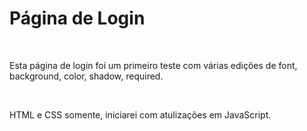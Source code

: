 <h1>Página de Login</h1>
<br>
<p>Esta página de login foi um primeiro teste com várias edições de font, background, color, shadow, required.</p>
<br>
<p>HTML e CSS somente, iniciarei com atulizações em JavaScript.</p>
<br>
<img src="">
